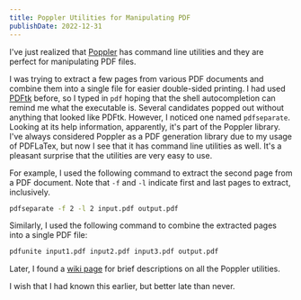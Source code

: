 ```yaml
---
title: Poppler Utilities for Manipulating PDF
publishDate: 2022-12-31
---
```


I've just realized that [Poppler](https://poppler.freedesktop.org/) has command line utilities and they are perfect for manipulating PDF files.

I was trying to extract a few pages from various PDF documents and combine them into a single file for easier double-sided printing. I had used [PDFtk](https://www.pdflabs.com/tools/pdftk-the-pdf-toolkit/) before, so I typed in `pdf` hoping that the shell autocompletion can remind me what the executable is. Several candidates popped out without anything that looked like PDFtk. However, I noticed one named `pdfseparate`. Looking at its help information, apparently, it's part of the Poppler library. I've always considered Poppler as a PDF generation library due to my usage of PDFLaTex, but now I see that it has command line utilities as well. It's a pleasant surprise that the utilities are very easy to use.

For example, I used the following command to extract the second page from a PDF document. Note that `-f` and `-l` indicate first and last pages to extract, inclusively.

```bash
pdfseparate -f 2 -l 2 input.pdf output.pdf
```

Similarly, I used the following command to combine the extracted pages into a single PDF file:

```bash
pdfunite input1.pdf input2.pdf input3.pdf output.pdf
```

Later, I found a [wiki page](https://en.wikipedia.org/wiki/Poppler_(software)#poppler-utils) for brief descriptions on all the Poppler utilities.

I wish that I had known this earlier, but better late than never.
